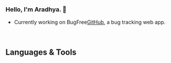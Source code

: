 ### Hello, I'm Aradhya. :wave:
- Currently working on BugFree[GitHub](http://github.com/aradhyamehta/BugFree), a bug tracking web app.
<br />

## Languages & Tools